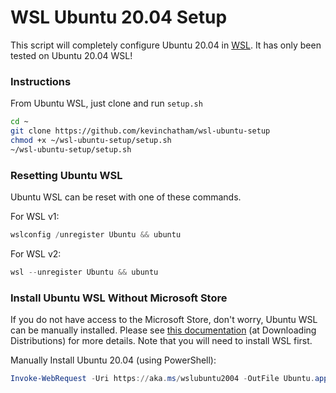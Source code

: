 # WSL Ubuntu 20.04 Setup

This script will completely configure Ubuntu 20.04 in [WSL](https://docs.microsoft.com/en-us/windows/wsl/). It has only been tested on Ubuntu 20.04 WSL!

### Instructions

From Ubuntu WSL, just clone and run `setup.sh`

```bash
cd ~
git clone https://github.com/kevinchatham/wsl-ubuntu-setup
chmod +x ~/wsl-ubuntu-setup/setup.sh
~/wsl-ubuntu-setup/setup.sh
```

### Resetting Ubuntu WSL

Ubuntu WSL can be reset with one of these commands.

For WSL v1: 
```powershell
wslconfig /unregister Ubuntu && ubuntu
```

For WSL v2: 
```powershell
wsl --unregister Ubuntu && ubuntu
```

### Install Ubuntu WSL Without Microsoft Store

If you do not have access to the Microsoft Store, don't worry, Ubuntu WSL can be manually installed. Please see [this documentation](https://docs.microsoft.com/en-us/windows/wsl/install-manual) (at Downloading Distributions) for more details. Note that you will need to install WSL first.

Manually Install Ubuntu 20.04 (using PowerShell):
```powershell
Invoke-WebRequest -Uri https://aka.ms/wslubuntu2004 -OutFile Ubuntu.appx -UseBasicParsing | Add-AppxPackage .\Ubuntu.appx
```
